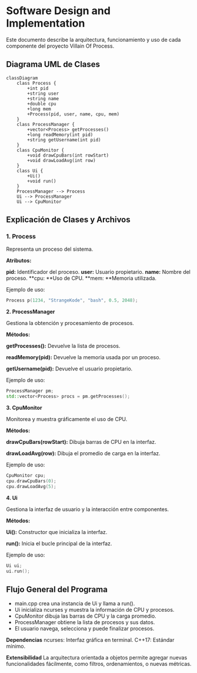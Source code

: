 # **Software Design and Implementation**

Este documento describe la arquitectura, funcionamiento y uso de cada componente del proyecto Villain Of Process.

## Diagrama UML de Clases

```mermaid
classDiagram
    class Process {
        +int pid
        +string user
        +string name
        +double cpu
        +long mem
        +Process(pid, user, name, cpu, mem)
    }
    class ProcessManager {
        +vector<Process> getProcesses()
        +long readMemory(int pid)
        +string getUsername(int pid)
    }
    class CpuMonitor {
        +void drawCpuBars(int rowStart)
        +void drawLoadAvg(int row)
    }
    class Ui {
        +Ui()
        +void run()
    }
    ProcessManager --> Process
    Ui --> ProcessManager
    Ui --> CpuMonitor
```
## Explicación de Clases y Archivos
### 1. Process
Representa un proceso del sistema.

**Atributos:**

**pid:** Identificador del proceso.
**user:** Usuario propietario.
**name:** Nombre del proceso.
**cpu: **Uso de CPU.
**mem: **Memoria utilizada.

Ejemplo de uso:

````cpp
Process p(1234, "StrangeKode", "bash", 0.5, 2048);
````

**2. ProcessManager**

Gestiona la obtención y procesamiento de procesos.

**Métodos:**

**getProcesses():** Devuelve la lista de procesos.

**readMemory(pid):** Devuelve la memoria usada por un proceso.

**getUsername(pid):** Devuelve el usuario propietario.

Ejemplo de uso:

````cpp
ProcessManager pm;
std::vector<Process> procs = pm.getProcesses();
````

**3. CpuMonitor**

Monitorea y muestra gráficamente el uso de CPU.

**Métodos:**

**drawCpuBars(rowStart):** Dibuja barras de CPU en la interfaz.

**drawLoadAvg(row):** Dibuja el promedio de carga en la interfaz.


Ejemplo de uso:

````cpp
CpuMonitor cpu;
cpu.drawCpuBars(0);
cpu.drawLoadAvg(5);
````

**4. Ui**

Gestiona la interfaz de usuario y la interacción entre componentes.

**Métodos:**

**Ui():** Constructor que inicializa la interfaz.

**run():** Inicia el bucle principal de la interfaz.

Ejemplo de uso:

````cpp
Ui ui;
ui.run();
````

## Flujo General del Programa
- main.cpp crea una instancia de Ui y llama a run().
- Ui inicializa ncurses y muestra la información de CPU y procesos.
- CpuMonitor dibuja las barras de CPU y la carga promedio.
- ProcessManager obtiene la lista de procesos y sus datos.
- El usuario navega, selecciona y puede finalizar procesos.

**Dependencias**
ncurses: Interfaz gráfica en terminal.
C++17: Estándar mínimo.

**Extensibilidad**
La arquitectura orientada a objetos permite agregar nuevas funcionalidades fácilmente, como filtros, ordenamientos, o nuevas métricas.
